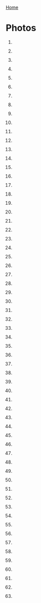 [Home](./README.md)

# Photos

001. <img src="./assets/ronduncan001.png" alt=""/><br>
002. <img src="./assets/ronduncan002.png" alt=""/><br>
003. <img src="./assets/ronduncan003.png" alt=""/><br>
004. <img src="./assets/ronduncan004.png" alt=""/><br>
005. <img src="./assets/ronduncan005.png" alt=""/><br>
006. <img src="./assets/ronduncan006.png" alt=""/><br>
007. <img src="./assets/ronduncan007.png" alt=""/><br>
008. <img src="./assets/ronduncan008.png" alt=""/><br>
009. <img src="./assets/ronduncan009.png" alt=""/><br>

010. <img src="./assets/ronduncan010.png" alt=""/><br>
011. <img src="./assets/ronduncan011.png" alt=""/><br>
012. <img src="./assets/ronduncan012.png" alt=""/><br>
013. <img src="./assets/ronduncan013.png" alt=""/><br>
014. <img src="./assets/ronduncan014.png" alt=""/><br>
015. <img src="./assets/ronduncan015.png" alt=""/><br>
016. <img src="./assets/ronduncan016.png" alt=""/><br>
017. <img src="./assets/ronduncan017.png" alt=""/><br>
018. <img src="./assets/ronduncan018.png" alt=""/><br>
019. <img src="./assets/ronduncan019.png" alt=""/><br>

020. <img src="./assets/ronduncan020.png" alt=""/><br>
021. <img src="./assets/ronduncan021.png" alt=""/><br>
022. <img src="./assets/ronduncan022.png" alt=""/><br>
023. <img src="./assets/ronduncan023.png" alt=""/><br>
024. <img src="./assets/ronduncan024.png" alt=""/><br>
025. <img src="./assets/ronduncan025.png" alt=""/><br>
026. <img src="./assets/ronduncan026.png" alt=""/><br>
027. <img src="./assets/ronduncan027.png" alt=""/><br>
028. <img src="./assets/ronduncan028.png" alt=""/><br>
029. <img src="./assets/ronduncan029.png" alt=""/><br>

030. <img src="./assets/ronduncan030.png" alt=""/><br>
031. <img src="./assets/ronduncan031.png" alt=""/><br>
032. <img src="./assets/ronduncan032.png" alt=""/><br>
033. <img src="./assets/ronduncan033.png" alt=""/><br>
034. <img src="./assets/ronduncan034.png" alt=""/><br>
035. <img src="./assets/ronduncan035.png" alt=""/><br>
036. <img src="./assets/ronduncan036.png" alt=""/><br>
037. <img src="./assets/ronduncan037.png" alt=""/><br>
038. <img src="./assets/ronduncan038.png" alt=""/><br>
039. <img src="./assets/ronduncan039.png" alt=""/><br>

040. <img src="./assets/ronduncan040.png" alt=""/><br>
041. <img src="./assets/ronduncan041.png" alt=""/><br>
042. <img src="./assets/ronduncan042.png" alt=""/><br>
043. <img src="./assets/ronduncan043.png" alt=""/><br>
044. <img src="./assets/ronduncan044.png" alt=""/><br>
045. <img src="./assets/ronduncan045.png" alt=""/><br>
046. <img src="./assets/ronduncan046.png" alt=""/><br>
047. <img src="./assets/ronduncan047.png" alt=""/><br>
048. <img src="./assets/ronduncan048.png" alt=""/><br>
049. <img src="./assets/ronduncan049.png" alt=""/><br>

050. <img src="./assets/ronduncan050.png" alt=""/><br>
051. <img src="./assets/ronduncan051.png" alt=""/><br>
052. <img src="./assets/ronduncan052.png" alt=""/><br>
053. <img src="./assets/ronduncan053.png" alt=""/><br>
054. <img src="./assets/ronduncan054.png" alt=""/><br>
055. <img src="./assets/ronduncan055.png" alt=""/><br>
056. <img src="./assets/ronduncan056.png" alt=""/><br>
057. <img src="./assets/ronduncan057.png" alt=""/><br>
058. <img src="./assets/ronduncan058.png" alt=""/><br>
059. <img src="./assets/ronduncan059.png" alt=""/><br>

060. <img src="./assets/ronduncan060.png" alt=""/><br>
061. <img src="./assets/ronduncan061.png" alt=""/><br>
062. <img src="./assets/ronduncan062.png" alt=""/><br>
063. <img src="./assets/ronduncan063.png" alt=""/><br>